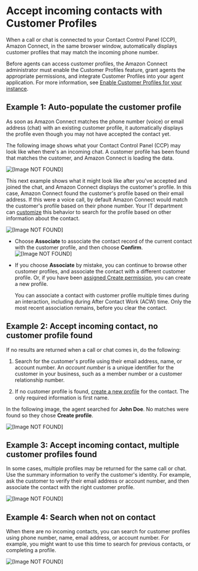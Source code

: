 # Accept incoming contacts with Customer Profiles<a name="select-customer-profile"></a>

When a call or chat is connected to your Contact Control Panel \(CCP\), Amazon Connect, in the same browser window, automatically displays customer profiles that may match the incoming phone number\. 

Before agents can access customer profiles, the Amazon Connect administrator must enable the Customer Profiles feature, grant agents the appropriate permissions, and integrate Customer Profiles into your agent application\. For more information, see [Enable Customer Profiles for your instance](enable-customer-profiles.md)\.

## Example 1: Auto\-populate the customer profile<a name="example1-select-customer-profile"></a>

As soon as Amazon Connect matches the phone number \(voice\) or email address \(chat\) with an existing customer profile, it automatically displays the profile even though you may not have accepted the contact yet\.

The following image shows what your Contact Control Panel \(CCP\) may look like when there's an incoming chat\. A customer profile has been found that matches the customer, and Amazon Connect is loading the data\.

![\[Image NOT FOUND\]](http://docs.aws.amazon.com/connect/latest/adminguide/images/customer-profiles-incoming-chat-example1.png)

This next example shows what it might look like after you've accepted and joined the chat, and Amazon Connect displays the customer's profile\. In this case, Amazon Connect found the customer's profile based on their email address\. If this were a voice call, by default Amazon Connect would match the customer's profile based on their phone number\. Your IT department can [customize](auto-pop-customer-profile.md) this behavior to search for the profile based on other information about the contact\.

![\[Image NOT FOUND\]](http://docs.aws.amazon.com/connect/latest/adminguide/images/customer-profiles-choose-profile-example1.png)
+ Choose **Associate** to associate the contact record of the current contact with the customer profile, and then choose **Confirm**\.   
![\[Image NOT FOUND\]](http://docs.aws.amazon.com/connect/latest/adminguide/images/customer-profiles-choose-profile-example1a.png)
+ If you choose **Associate** by mistake, you can continue to browse other customer profiles, and associate the contact with a different customer profile\. Or, if you have been [assigned Create permission](assign-security-profile-customer-profile.md), you can create a new profile\. 

  You can associate a contact with customer profile multiple times during an interaction, including during After Contact Work \(ACW\) time\. Only the most recent association remains, before you clear the contact\.

## Example 2: Accept incoming contact, no customer profile found<a name="example2-select-customer-profile"></a>

If no results are returned when a call or chat comes in, do the following: 

1. Search for the customer's profile using their email address, name, or account number\. An *account number* is a unique identifier for the customer in your business, such as a member number or a customer relationship number\. 

1. If no customer profile is found, [create a new profile](create-new-customer-profile.md) for the contact\. The only required information is first name\.

In the following image, the agent searched for **John Doe**\. No matches were found so they chose **Create profile**\. 

![\[Image NOT FOUND\]](http://docs.aws.amazon.com/connect/latest/adminguide/images/customer-profiles-no-profiles-found.png)

## Example 3: Accept incoming contact, multiple customer profiles found<a name="example3-select-customer-profile"></a>

In some cases, multiple profiles may be returned for the same call or chat\. Use the summary information to verify the customer's identity\. For example, ask the customer to verify their email address or account number, and then associate the contact with the right customer profile\. 

![\[Image NOT FOUND\]](http://docs.aws.amazon.com/connect/latest/adminguide/images/customer-profiles-choose-profile-example3.png)

## Example 4: Search when not on contact<a name="example4-select-customer-profile"></a>

When there are no incoming contacts, you can search for customer profiles using phone number, name, email address, or account number\. For example, you might want to use this time to search for previous contacts, or completing a profile\.

![\[Image NOT FOUND\]](http://docs.aws.amazon.com/connect/latest/adminguide/images/customer-profiles-search-not-connected-example4.png)